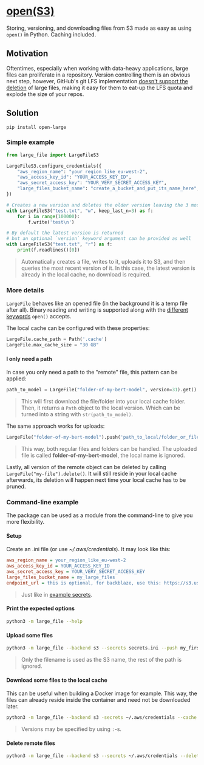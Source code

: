 # [open(S3)](https://pypi.org/project/open-large/)

Storing, versioning, and downloading files from S3 made as easy as using `open()` in Python. Caching included.

## Motivation

Oftentimes, especially when working with data-heavy applications, large files can proliferate in a repository. Version controlling them is an obvious next step, however, GitHub's git LFS implementation [doesn't support the deletion](https://docs.github.com/en/repositories/working-with-files/managing-large-files/removing-files-from-git-large-file-storage#git-lfs-objects-in-your-repository) of large files, making it easy for them to eat-up the LFS quota and explode the size of your repos.

## Solution

```
pip install open-large
```

### Simple example

```python
from large_file import LargeFileS3

LargeFileS3.configure_credentials({
    "aws_region_name": "your_region_like_eu-west-2",
    "aws_access_key_id": "YOUR_ACCESS_KEY_ID",
    "aws_secret_access_key": "YOUR_VERY_SECRET_ACCESS_KEY",
    "large_files_bucket_name": "create_a_bucket_and_put_its_name_here",
})

# Creates a new version and deletes the older version leaving the 3 most recently used intact
with LargeFileS3("test.txt", "w", keep_last_n=3) as f:
    for i in range(100000):
        f.write('test\n')

# By default the latest version is returned
# but an optional `version` keyword argument can be provided as well
with LargeFileS3("test.txt", "r") as f:
    print(f.readlines()[0])
```

> Automatically creates a file, writes to it, uploads it to S3, and then queries the most recent version of it.
> In this case, the latest version is already in the local cache, no download is required.

### More details

`LargeFile` behaves like an opened file (in the background it is a temp file after all). Binary reading and writing is supported along with the [different keywords](https://docs.python.org/3/library/functions.html#open) `open()` accepts.

The local cache can be configured with these properties:

```python
LargeFile.cache_path = Path('.cache')
LargeFile.max_cache_size = "30 GB"
```

#### I only need a path

In case you only need a path to the "remote" file, this pattern can be applied:

```python
path_to_model = LargeFile("folder-of-my-bert-model", version=31).get()
```

> This will first download the file/folder into your local cache folder. Then, it returns a `Path` object to the local version. Which can be turned into a string with `str(path_to_model)`.

The same approach works for uploads:

```python
LargeFile("folder-of-my-bert-model").push('path_to_local/folder_or_file')
```

> This way, both regular files and folders can be handled. The uploaded file is called **folder-of-my-bert-model**, the local name is ignored.

Lastly, all version of the remote object can be deleted by calling `LargeFile("my-file").delete()`. It will still reside in your local cache afterwards, its deletion will happen next time your local cache has to be pruned.

### Command-line example

The package can be used as a module from the command-line to give you more flexibility.

#### Setup

Create an .ini file (or use _~/.aws/credentials_). It may look like this:

```ini
aws_region_name = your_region_like_eu-west-2
aws_access_key_id = YOUR_ACCESS_KEY_ID
aws_secret_access_key = YOUR_VERY_SECRET_ACCESS_KEY
large_files_bucket_name = my_large_files
endpoint_url = this is optional, for backblaze, use this: https://s3.us-west-002.backblazeb2.com
```

> Just like in [example secrets](example_secrets.ini).

#### Print the expected options

```sh
python3 -m large_file --help
```

#### Upload some files

```sh
python3 -m large_file --backend s3 --secrets secrets.ini --push my_first_file.json folder/my_second_file my_folder
```

> Only the filename is used as the S3 name, the rest of the path is ignored.

#### Download some files to the local cache

This can be useful when building a Docker image for example. This way, the files can already reside inside the container and need not be downloaded later.

```sh
python3 -m large_file --backend s3 -secrets ~/.aws/credentials --cache my_first_file.json:3 my_second_file my_folder:0
```

> Versions may be specified by using `:`-s.

#### Delete remote files

```sh
python3 -m large_file --backend s3 --secrets ~/.aws/credentials --delete my_first_file.json
```
